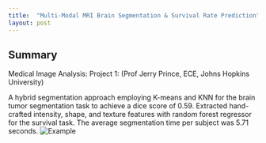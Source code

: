 ```yaml
---
title:  "Multi-Modal MRI Brain Segmentation & Survival Rate Prediction"
layout: post
---
```



## Summary
Medical Image Analysis: Project 1: (Prof Jerry Prince, ECE, Johns Hopkins University)

A hybrid segmentation approach employing K-means and KNN for the brain tumor segmentation task to achieve a dice score of 0.59. Extracted hand-crafted intensity, shape, and texture features with random forest regressor for the survival task.
The average segmentation time per subject was 5.71 seconds. 
![Example](/multi-modal.jpg)
